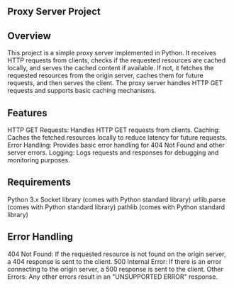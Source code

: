 ## Proxy Server Project

## Overview
This project is a simple proxy server implemented in Python. It receives HTTP requests from clients, checks if the requested resources are cached locally, and serves the cached content if available. If not, it fetches the requested resources from the origin server, caches them for future requests, and then serves the client. The proxy server handles HTTP GET requests and supports basic caching mechanisms.

## Features
HTTP GET Requests: Handles HTTP GET requests from clients.
Caching: Caches the fetched resources locally to reduce latency for future requests.
Error Handling: Provides basic error handling for 404 Not Found and other server errors.
Logging: Logs requests and responses for debugging and monitoring purposes.


## Requirements
Python 3.x
Socket library (comes with Python standard library)
urllib.parse (comes with Python standard library)
pathlib (comes with Python standard library)

## Error Handling
404 Not Found: If the requested resource is not found on the origin server, a 404 response is sent to the client.
500 Internal Error: If there is an error connecting to the origin server, a 500 response is sent to the client.
Other Errors: Any other errors result in an "UNSUPPORTED ERROR" response.